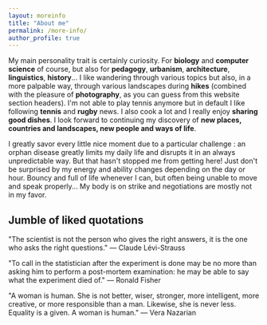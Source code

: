 ```yaml
---
layout: moreinfo
title: "About me"
permalink: /more-info/
author_profile: true
---
```


My main personality trait is certainly <important>curiosity</important>. For **biology** and **computer science** of course, but also for **pedagogy**, **urbanism**, **architecture**, **linguistics**, **history**... I like wandering through various topics but also, in a more palpable way, through various landscapes during **hikes** (combined with the pleasure of **photography**, as you can guess from this website section headers). I'm not able to play tennis anymore but in default I like following **tennis** and **rugby** news. I also cook a lot and I really enjoy **sharing good dishes**. I look forward to continuing my discovery of **new places, countries and landscapes, new people and ways of life**.

I greatly savor every little nice moment due to a particular challenge : an orphan disease greatly limits my daily life and disrupts it in an always unpredictable way. But that hasn't stopped me from getting here! Just don't be surprised by my energy and ability changes depending on the day or hour. Bouncy and full of life whenever I can, but often being unable to move and speak properly... My body is on strike and negotiations are mostly not in my favor.

## Jumble of liked quotations

"The scientist is not the person who gives the right answers, it is the one who asks the right questions." ― Claude Lévi-Strauss

"To call in the statistician after the experiment is done may be no more than asking him to perform a post-mortem examination: he may be able to say what the experiment died of." ― Ronald Fisher

"A woman is human. She is not better, wiser, stronger, more intelligent, more creative, or more responsible than a man. Likewise, she is never less. Equality is a given. A woman is human." ― Vera Nazarian
